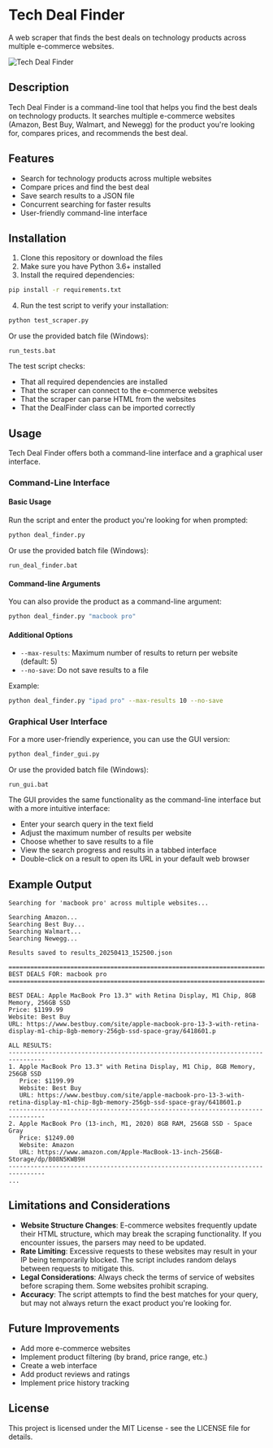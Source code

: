# Tech Deal Finder

A web scraper that finds the best deals on technology products across multiple e-commerce websites.

![Tech Deal Finder](https://via.placeholder.com/800x400?text=Tech+Deal+Finder)

## Description

Tech Deal Finder is a command-line tool that helps you find the best deals on technology products. It searches multiple e-commerce websites (Amazon, Best Buy, Walmart, and Newegg) for the product you're looking for, compares prices, and recommends the best deal.

## Features

- Search for technology products across multiple websites
- Compare prices and find the best deal
- Save search results to a JSON file
- Concurrent searching for faster results
- User-friendly command-line interface

## Installation

1. Clone this repository or download the files
2. Make sure you have Python 3.6+ installed
3. Install the required dependencies:

```bash
pip install -r requirements.txt
```

4. Run the test script to verify your installation:

```bash
python test_scraper.py
```

Or use the provided batch file (Windows):

```
run_tests.bat
```

The test script checks:
- That all required dependencies are installed
- That the scraper can connect to the e-commerce websites
- That the scraper can parse HTML from the websites
- That the DealFinder class can be imported correctly

## Usage

Tech Deal Finder offers both a command-line interface and a graphical user interface.

### Command-Line Interface

#### Basic Usage

Run the script and enter the product you're looking for when prompted:

```bash
python deal_finder.py
```

Or use the provided batch file (Windows):

```
run_deal_finder.bat
```

#### Command-line Arguments

You can also provide the product as a command-line argument:

```bash
python deal_finder.py "macbook pro"
```

#### Additional Options

- `--max-results`: Maximum number of results to return per website (default: 5)
- `--no-save`: Do not save results to a file

Example:

```bash
python deal_finder.py "ipad pro" --max-results 10 --no-save
```

### Graphical User Interface

For a more user-friendly experience, you can use the GUI version:

```bash
python deal_finder_gui.py
```

Or use the provided batch file (Windows):

```
run_gui.bat
```

The GUI provides the same functionality as the command-line interface but with a more intuitive interface:

- Enter your search query in the text field
- Adjust the maximum number of results per website
- Choose whether to save results to a file
- View the search progress and results in a tabbed interface
- Double-click on a result to open its URL in your default web browser

## Example Output

```
Searching for 'macbook pro' across multiple websites...

Searching Amazon...
Searching Best Buy...
Searching Walmart...
Searching Newegg...

Results saved to results_20250413_152500.json

================================================================================
BEST DEALS FOR: macbook pro
================================================================================

BEST DEAL: Apple MacBook Pro 13.3" with Retina Display, M1 Chip, 8GB Memory, 256GB SSD
Price: $1199.99
Website: Best Buy
URL: https://www.bestbuy.com/site/apple-macbook-pro-13-3-with-retina-display-m1-chip-8gb-memory-256gb-ssd-space-gray/6418601.p

ALL RESULTS:
--------------------------------------------------------------------------------
1. Apple MacBook Pro 13.3" with Retina Display, M1 Chip, 8GB Memory, 256GB SSD
   Price: $1199.99
   Website: Best Buy
   URL: https://www.bestbuy.com/site/apple-macbook-pro-13-3-with-retina-display-m1-chip-8gb-memory-256gb-ssd-space-gray/6418601.p
--------------------------------------------------------------------------------
2. Apple MacBook Pro (13-inch, M1, 2020) 8GB RAM, 256GB SSD - Space Gray
   Price: $1249.00
   Website: Amazon
   URL: https://www.amazon.com/Apple-MacBook-13-inch-256GB-Storage/dp/B08N5KWB9H
--------------------------------------------------------------------------------
...
```

## Limitations and Considerations

- **Website Structure Changes**: E-commerce websites frequently update their HTML structure, which may break the scraping functionality. If you encounter issues, the parsers may need to be updated.
- **Rate Limiting**: Excessive requests to these websites may result in your IP being temporarily blocked. The script includes random delays between requests to mitigate this.
- **Legal Considerations**: Always check the terms of service of websites before scraping them. Some websites prohibit scraping.
- **Accuracy**: The script attempts to find the best matches for your query, but may not always return the exact product you're looking for.

## Future Improvements

- Add more e-commerce websites
- Implement product filtering (by brand, price range, etc.)
- Create a web interface
- Add product reviews and ratings
- Implement price history tracking

## License

This project is licensed under the MIT License - see the LICENSE file for details.
